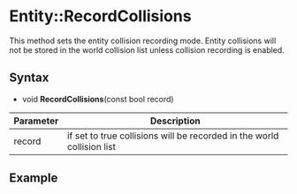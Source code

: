 # Entity::RecordCollisions

This method sets the entity collision recording mode. Entity collisions will not be stored in the world collision list unless collision recording is enabled.

## Syntax

- void **RecordCollisions**(const bool record)

| Parameter | Description |
|---|---|
| record | if set to true collisions will be recorded in the world collision list |

## Example

```c++

```
